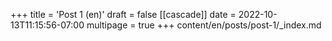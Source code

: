+++
title = 'Post 1 (en)'
draft = false
[[cascade]]
date = 2022-10-13T11:15:56-07:00
multipage = true
+++
content/en/posts/post-1/_index.md
